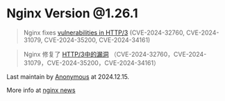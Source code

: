 # Nginx Version @1.26.1

> Nginx fixes [vulnerabilities in HTTP/3](https://nginx.p2hp.com/en/security_advisories.html) (CVE-2024-32760, CVE-2024-31079, CVE-2024-35200, CVE-2024-34161)

> Nginx 修复了 [HTTP/3中的漏洞](https://nginx.p2hp.com/en/security_advisories.html) （CVE-2024-32760，CVE-2024-31079，CVE-2024-35200，CVE-2024-34161）

Last maintain by [Anonymous](https://anonymous.net.cn) at 2024.12.15.

More info at [nginx news](https://nginx.p2hp.com/news.html)